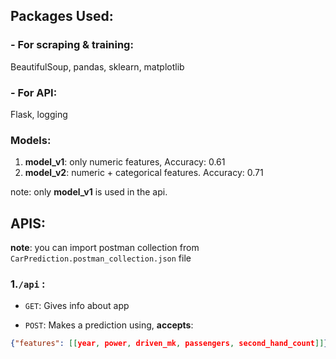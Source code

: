 ## Packages Used:

### - For scraping & training:

BeautifulSoup, pandas, sklearn, matplotlib

### - For API:

Flask, logging

### Models:

1. **model_v1**: only numeric features, Accuracy: 0.61
2. **model_v2**: numeric + categorical features. Accuracy: 0.71

note: only **model_v1** is used in the api.

## APIS:

**note**: you can import postman collection from `CarPrediction.postman_collection.json` file

### 1.`/api` :

- `GET`: Gives info about app

- `POST`: Makes a prediction using, **accepts**:

```json
{"features": [[year, power, driven_mk, passengers, second_hand_count]]}
```
